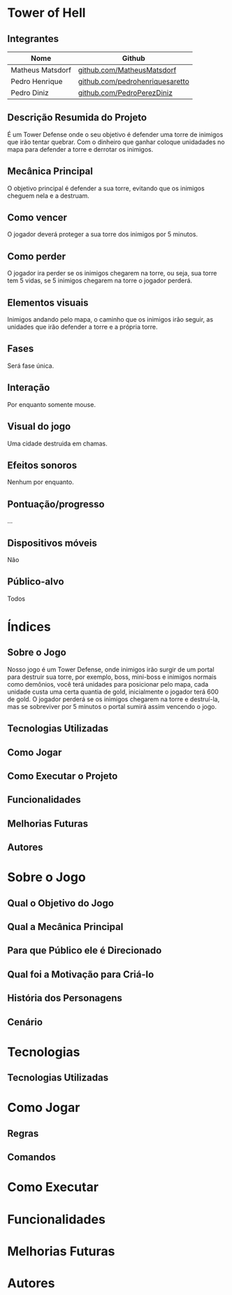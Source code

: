 # Tower of Hell

## Integrantes
| Nome              | Github                                                                     |
|-------------------|----------------------------------------------------------------------------|
| Matheus Matsdorf  | [github.com/MatheusMatsdorf](https://github.com/MatheusMatsdorf)           |
| Pedro Henrique    | [github.com/pedrohenriquesaretto](https://github.com/pedrohenriquesaretto) |
| Pedro Diniz       | [github.com/PedroPerezDiniz](https://github.com/PedroPerezDiniz)           |

## Descrição Resumida do Projeto
É um Tower Defense onde o seu objetivo é defender uma torre de inimigos que irão tentar quebrar. Com o dinheiro que ganhar coloque unidadades no mapa para defender a torre e derrotar os inimigos.

## Mecânica Principal
O objetivo principal é defender a sua torre, evitando que os inimigos cheguem nela e a destruam.

## Como vencer
O jogador deverá proteger a sua torre dos inimigos por 5 minutos.

## Como perder
O jogador ira perder se os inimigos chegarem na torre, ou seja, sua torre tem 5 vidas, se 5 inimigos chegarem na torre o jogador perderá.

## Elementos visuais
Inimigos andando pelo mapa, o caminho que os inimigos irão seguir, as unidades que irão defender a torre e a própria torre.

## Fases
Será fase única.

## Interação
Por enquanto somente mouse.

## Visual do jogo
Uma cidade destruida em chamas.

## Efeitos sonoros
Nenhum por enquanto.

## Pontuação/progresso
...

## Dispositivos móveis
Não

## Público-alvo
Todos

# Índices

## Sobre o Jogo
Nosso jogo é um Tower Defense, onde inimigos irão surgir de um portal para destruir sua torre, por exemplo, boss, mini-boss e inimigos normais como demônios, você terá unidades para posicionar pelo mapa, cada unidade custa uma certa quantia de gold, inicialmente o jogador terá 600 de gold. O jogador perderá se os inimigos chegarem na torre e destruí-la, mas se sobreviver por 5 minutos o portal sumirá assim vencendo o jogo.

## Tecnologias Utilizadas


## Como Jogar


## Como Executar o Projeto


## Funcionalidades


## Melhorias Futuras


## Autores


# Sobre o Jogo

## Qual o Objetivo do Jogo


## Qual a Mecânica Principal


## Para que Público ele é Direcionado


## Qual foi a Motivação para Criá-lo


## História dos Personagens


## Cenário


# Tecnologias

## Tecnologias Utilizadas


# Como Jogar

## Regras


## Comandos


# Como Executar


# Funcionalidades


# Melhorias Futuras


# Autores










